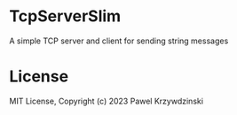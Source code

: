 # TcpServerSlim

A simple TCP server and client for sending string messages

# License 

MIT License, Copyright (c) 2023 Pawel Krzywdzinski
